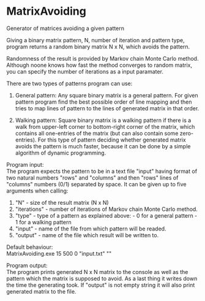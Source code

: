 # MatrixAvoiding
Generator of matrices avoiding a given pattern

Giving a binary matrix pattern, N, number of iteration and pattern type,
program returns a random binary matrix N x N, which avoids the pattern.

Randomness of the result is provided by Markov chain Monte Carlo method.
Although noone knows how fast the method converges to random matrix,
you can specify the number of iterations as a input paramater.

There are two types of patterns program can use: <br />
  1) General pattern: Any square binary matrix is a general pattern. For given pattern program find the best possible order of line mapping and then tries to map lines of pattern to the lines of generated matrix in that order.
 
  2) Walking pattern: Square binary matrix is a walking pattern if there is a walk from upper-left corner to bottom-right corner of the matrix, which contains all one-entries of the matrix (but can also contain some zero-entries). For this type of pattern deciding whether generated matrix avoids the pattern is much faster, because it can be done by a simple algorithm of dynamic programming.
 
Program input: <br />
  The program expects the pattern to be in a text file "input" having format of two natural numbers "rows" and "columns" and then "rows" lines of "columns" numbers (0/1) separated by space.
  It can be given up to five arguments when calling:
  1. "N" - size of the result matrix (N x N)
  2. "iterations" - number of iterations of Markov chain Monte Carlo method.
  3. "type" - type of a pattern as explained above:
    - 0 for a general pattern
    - 1 for a walking pattern
  4. "input" - name of the file from which pattern will be readed.
  5. "output" - name of the file which result will be written to.
  
Default behaviour: <br />
  MatrixAvoiding.exe 15 500 0 "input.txt" ""
   
Program output: <br />
  The program prints generated N x N matrix to the console as well as the pattern which the matrix is supposed to avoid. As a last thing it writes down the time the generating took. If "output" is not empty string it will also print generated matrix to the file.